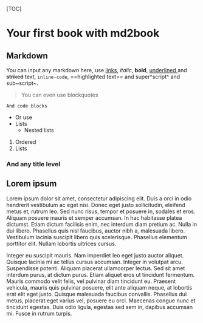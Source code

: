 [TOC]

# Your first book with md2book

## Markdown

You can input any markdown here, use [links](github.com), *italic*, **bold**, <u>underlined </u> and ~~striked~~ text, `inline-code`,  ==highlighted text== and super^script^ and sub~script~.

> You can even use
> blockquotes

```
And code blocks
```

- Or use
- Lists
	- Nested lists

1. Ordered
2. Lists

### And any title level

## Lorem ipsum

Lorem ipsum dolor sit amet, consectetur adipiscing elit. Duis a orci in odio hendrerit vestibulum ac eget nisi. Donec eget justo sollicitudin, eleifend metus et, rutrum leo. Sed nunc risus, tempor et posuere in, sodales et eros. Aliquam posuere mauris et semper accumsan. In hac habitasse platea dictumst. Etiam dictum facilisis enim, nec interdum diam pretium ac. Nulla in dui libero. Phasellus quis nisl faucibus, auctor nibh a, malesuada libero. Vestibulum lacinia suscipit libero quis scelerisque. Phasellus elementum porttitor elit. Nullam lobortis ultrices cursus.

Integer eu suscipit mauris. Nam imperdiet leo eget justo auctor aliquet. Quisque lacinia mi ac tellus cursus accumsan. Integer in volutpat arcu. Suspendisse potenti. Aliquam placerat ullamcorper lectus. Sed sit amet interdum purus, at dictum purus. Etiam aliquet eros ut tincidunt fermentum. Mauris commodo velit felis, vel pulvinar diam tincidunt eu. Praesent vehicula, mauris quis pulvinar posuere, elit ante aliquam neque, at lobortis erat elit eget justo. Quisque malesuada faucibus convallis. Phasellus dui metus, placerat eget varius vel, posuere eu orci. Maecenas congue nunc et tincidunt egestas. Duis odio ligula, egestas sed sem in, dapibus accumsan mi. Fusce in rutrum turpis.
